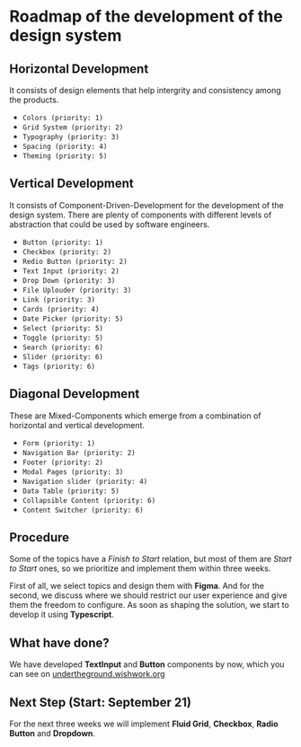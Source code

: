 # Roadmap of the development of the design system

## Horizontal Development

It consists of design elements that help intergrity and consistency among the products. 

- `Colors (priority: 1)`
- `Grid System (priority: 2)`
- `Typography (priority: 3)`
- `Spacing (priority: 4)`
- `Theming (priority: 5)`

## Vertical Development

It consists of Component-Driven-Development for the development of the design system. There are plenty of components with different levels of abstraction 
that could be used by software engineers.

- `Button (priority: 1)`
- `Checkbox (priority: 2)`
- `Redio Button (priority: 2)`
- `Text Input (priority: 2)`
- `Drop Down (priority: 3)`
- `File Uplouder (priority: 3)`
- `Link (priority: 3)`
- `Cards (priority: 4)`
- `Date Picker (priority: 5)`
- `Select (priority: 5)`
- `Toggle (priority: 5)`
- `Search (priority: 6)`
- `Slider (priority: 6)`
- `Tags (priority: 6)`

## Diagonal Development

These are Mixed-Components which emerge from a combination of horizontal and vertical development.

- `Form (priority: 1)`
- `Navigation Bar (priority: 2)`
- `Footer (priority: 2)`
- `Modal Pages (priority: 3)`
- `Navigation slider (priority: 4)`
- `Data Table (priority: 5)`
- `Collapsible Content (priority: 6)`
- `Content Switcher (priority: 6)`

## Procedure

Some of the topics have a *Finish to Start* relation, but most of them are *Start to Start* ones, so we prioritize and implement them within three weeks.

First of all, we select topics and design them with **Figma**. And for the second, we discuss where we should restrict our user experience and give them the freedom to configure. As soon as shaping the solution, we start to develop it using **Typescript**.

## What have done?

We have developed **TextInput** and **Button** components by now, which you can see on [undertheground.wishwork.org](https://undertheground.wishwork.org) 

## Next Step (Start: September 21)

For the next three weeks we will implement **Fluid Grid**, **Checkbox**, **Radio Button** and **Dropdown**.



